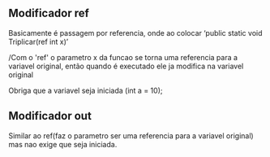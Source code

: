 ## Modificador ref

Basicamente é passagem por referencia, onde ao colocar ‘public static void Triplicar(ref int x)’

/Com o 'ref' o parametro x da funcao se torna uma referencia para a variavel original, então quando é executado ele ja modifica na variavel original

Obriga que a variavel seja iniciada (int a = 10);

## Modificador out

Similar ao ref(faz o parametro ser uma referencia para a variavel original) mas nao exige que seja iniciada.
